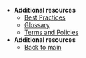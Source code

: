 - **Additional resources**
  - [Best Practices](additional-resources/best-practices)
  - [Glossary](additional-resources/term-definitions)
  - [Terms and Policies](additional-resources/terms-and-policies)
- **Additional resources**
  - [Back to main](/prerequisites-for-onboarding)
